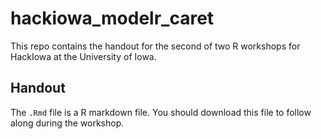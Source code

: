 # hackiowa_modelr_caret

This repo contains the handout for the second of two R
workshops for HackIowa at the University of Iowa. 

## Handout
The `.Rmd` file is a R markdown file. You should download this file to follow along 
during the workshop.
